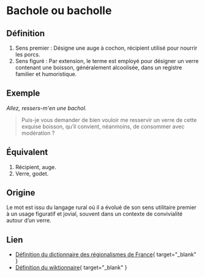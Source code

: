 # Bachole ou bacholle

## Définition

1. Sens premier : Désigne une auge à cochon, récipient utilisé pour nourrir les porcs.
2. Sens figuré : Par extension, le terme est employé pour désigner un verre contenant une boisson, généralement alcoolisée, dans un registre familier et humoristique.

## Exemple

_Allez, ressers-m'en une bachol._
> Puis-je vous demander de bien vouloir me resservir un verre de cette exquise boisson, qu’il convient, néanmoins, de consommer avec modération ?

## Équivalent

1. Récipient, auge.
2. Verre, godet.

## Origine

Le mot est issu du langage rural où il a évolué de son sens utilitaire premier à un usage figuratif et jovial, souvent dans un contexte de convivialité autour d’un verre.

## Lien

* [Définition du dictionnaire des régionalismes de France](https://drf.4h-conseil.fr/pages0/D1B0004.html){ target="_blank" }
* [Définition du wiktionnaire](https://fr.wiktionary.org/wiki/bacholle){ target="_blank" }
